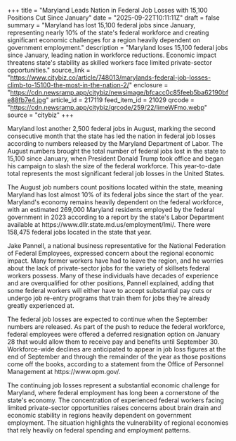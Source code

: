 +++
title = "Maryland Leads Nation in Federal Job Losses with 15,100 Positions Cut Since January"
date = "2025-09-22T10:11:11Z"
draft = false
summary = "Maryland has lost 15,100 federal jobs since January, representing nearly 10% of the state's federal workforce and creating significant economic challenges for a region heavily dependent on government employment."
description = "Maryland loses 15,100 federal jobs since January, leading nation in workforce reductions. Economic impact threatens state's stability as skilled workers face limited private-sector opportunities."
source_link = "https://www.citybiz.co/article/748013/marylands-federal-job-losses-climb-to-15100-the-most-in-the-nation-2/"
enclosure = "https://cdn.newsramp.app/citybiz/newsimage/bfcacc0c85feeb5ba62190bfe88fb7e4.jpg"
article_id = 217119
feed_item_id = 21029
qrcode = "https://cdn.newsramp.app/citybiz/qrcode/259/22/limeWFmo.webp"
source = "citybiz"
+++

<p>Maryland lost another 2,500 federal jobs in August, marking the second consecutive month that the state has led the nation in federal job losses according to numbers released by the Maryland Department of Labor. The August numbers brought the total number of federal jobs lost in the state to 15,100 since January, when President Donald Trump took office and began his campaign to slash the size of the federal workforce. This year-to-date total represents the most significant federal job losses in the United States.</p><p>The August job numbers count positions located within the state, meaning Maryland has lost almost 10% of its federal jobs since the start of the year. Maryland's economy remains heavily dependent on the federal workforce, with an estimated 269,000 Maryland residents employed by the federal government in 2023 according to a report by the state's Labor Department available at https://www.dllr.state.md.us/employment/lmi/. There were 158,475 federal jobs located in the state that year.</p><p>Jake Pannell, a national business representative for the National Federation of Federal Employees, expressed concern about the regional economic impact. Many former workers have had to leave the region, and he worries about the lack of private-sector jobs for the variety of skillsets federal workers possess. Many of these individuals have decades of experience and are overqualified for other positions, Pannell explained, adding that some federal workers will either have to accept substantial pay cuts or undergo job re-entry programs that train them for jobs they're already greatly experienced at.</p><p>The federal job losses are expected to continue when the September numbers are released. As part of the push to reduce the federal workforce, federal employees were offered a deferred resignation option on January 28 that would allow them to receive pay and benefits until September 30. Workforce-wide declines are anticipated to appear in job loss figures at the end of September and through the remainder of the year as those positions come off the books, according to a statement from the Office of Personnel Management at https://www.opm.gov/.</p><p>The continuing job losses represent a substantial economic challenge for Maryland, where federal employment has long been a cornerstone of the state's economy. The concentration of experienced federal workers facing limited private-sector opportunities raises concerns about brain drain and economic stability in regions heavily dependent on government employment. The situation highlights the vulnerability of regional economies that rely heavily on federal spending and employment patterns.</p>